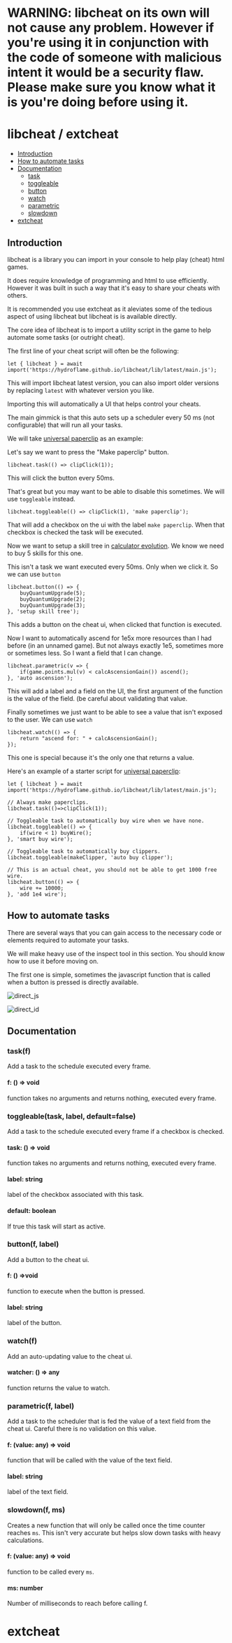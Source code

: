 # WARNING: libcheat on its own will not cause any problem. However if you're using it in conjunction with the code of someone with malicious intent it would be a security flaw. Please make sure you know what it is you're doing before using it.

# libcheat / extcheat

- [Introduction](#Introduction)
- [How to automate tasks](#How-to-automate-tasks)
- [Documentation](#Documentation)
	- [task](#task)
	- [toggleable](#toggleable)
	- [button](#button)
	- [watch](#watch)
	- [parametric](#parametric)
	- [slowdown](#slowdown)
- [extcheat](#extcheat)

## Introduction

libcheat is a library you can import in your console to help play (cheat) html games.

It does require knowledge of programming and html to use efficiently. However it was built in such a way that it's easy to share your cheats with others.

It is recommended you use extcheat as it aleviates some of the tedious aspect of using libcheat but libcheat is is available directly.

The core idea of libcheat is to import a utility script in the game to help automate some tasks (or outright cheat).

The first line of your cheat script will often be the following:

	let { libcheat } = await import('https://hydroflame.github.io/libcheat/lib/latest/main.js');

This will import libcheat latest version, you can also import older versions by replacing `latest` with whatever version you like.

Importing this will automatically a UI that helps control your cheats.

The main gimmick is that this auto sets up a scheduler every 50 ms (not configurable) that will run all your tasks.

We will take [universal paperclip](https://www.decisionproblem.com/paperclips/index2.html) as an example:

Let's say we want to press the "Make paperclip" button.

	libcheat.task(() => clipClick(1));

This will click the button every 50ms.

That's great but you may want to be able to disable this sometimes. We will use `toggleable` instead.

	libcheat.toggleable(() => clipClick(1), 'make paperclip');

That will add a checkbox on the ui with the label `make paperclip`. When that checkbox is checked the task will be executed.

Now we want to setup a skill tree in [calculator evolution](https://spotky1004.com/Calculator-Evolution/). We know we need to buy 5 skills for this one.

This isn't a task we want executed every 50ms. Only when we click it. So we can use `button`

	libcheat.button(() => {
		buyQuantumUpgrade(5);
		buyQuantumUpgrade(2);
		buyQuantumUpgrade(3);
	}, 'setup skill tree');

This adds a button on the cheat ui, when clicked that function is executed.

Now I want to automatically ascend for 1e5x more resources than I had before (in an unnamed game). But not always exactly 1e5, sometimes more or sometimes less. So I want a field that I can change.

	libcheat.parametric(v => {
		if(game.points.mul(v) < calcAscensionGain()) ascend();
	}, 'auto ascension');

This will add a label and a field on the UI, the first argument of the function is the value of the field. (be careful about validating that value.

Finally sometimes we just want to be able to see a value that isn't exposed to the user. We can use `watch`

	libcheat.watch(() => {
		return "ascend for: " + calcAscensionGain();
	});

This one is special because it's the only one that returns a value.

Here's an example of a starter script for [universal paperclip](https://www.decisionproblem.com/paperclips/index2.html):

	let { libcheat } = await import('https://hydroflame.github.io/libcheat/lib/latest/main.js');

	// Always make paperclips.
	libcheat.task(()=>clipClick(1));

	// Toggleable task to automatically buy wire when we have none.
	libcheat.toggleable(() => {
		if(wire < 1) buyWire();
	}, 'smart buy wire');

	// Toggleable task to automatically buy clippers.
	libcheat.toggleable(makeClipper, 'auto buy clipper');

	// This is an actual cheat, you should not be able to get 1000 free wire.
	libcheat.button(() => {
		wire += 10000;
	}, 'add 1e4 wire');

## How to automate tasks

There are several ways that you can gain access to the necessary code or
elements required to automate your tasks.

We will make heavy use of the inspect tool in this section. You should know how
to use it before moving on.

The first one is simple, sometimes the javascript function that is called when a
button is pressed is directly available.

![direct_js](doc/direct_js/png)

![direct_id](doc/direct_id/png)

## Documentation

### task(f)
Add a task to the schedule executed every frame.
#### f: () => void
function takes no arguments and returns nothing, executed every frame.

### toggleable(task, label, default=false)
Add a task to the schedule executed every frame if a checkbox is checked.
#### task: () => void
function takes no arguments and returns nothing, executed every frame.
#### label: string
label of the checkbox associated with this task.
#### default: boolean
If true this task will start as active.

### button(f, label)
Add a button to the cheat ui.
#### f: () =>void
function to execute when the button is pressed.
#### label: string
label of the button.

### watch(f)
Add an auto-updating value to the cheat ui.
#### watcher: () => any
function returns the value to watch.

### parametric(f, label)
Add a task to the scheduler that is fed the value of a text field from the cheat ui. Careful there is no validation on this value.
#### f: (value: any) => void
function that will be called with the value of the text field.
#### label: string
label of the text field.

### slowdown(f, ms)
Creates a new function that will only be called once the time counter reaches
`ms`. This isn't very accurate but helps slow down tasks with heavy calculations.
#### f: (value: any) => void
function to be called every `ms`.
#### ms: number
Number of milliseconds to reach before calling f.


# extcheat

